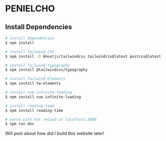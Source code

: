 # PENIELCHO

## Install Dependencies

```bash
# install dependencies
$ npm install

# install Tailwind CSS
$ npm install -D @nuxtjs/tailwindcss tailwindcss@latest postcss@latest autoprefixer@latest

# install Tailwind Typography
$ npm install @tailwindcss/typography

# install Tailwind Elements
$ npm install tw-elements

# install vue-infinite-loading
$ npm install vue-infinite-loading

# install reading-time
$ npm install reading-time

# serve with hot reload at localhost:3000
$ npm run dev
```

Will post about how did I build this website later!
